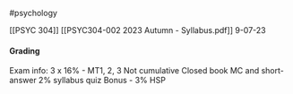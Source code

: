 #psychology 

[[PSYC 304]]
[[PSYC304-002 2023 Autumn - Syllabus.pdf]]
9-07-23

#### Grading
Exam info: 
	3 x 16% - MT1, 2, 3 
	Not cumulative
	Closed book 
	MC and short-answer
2% syllabus quiz 
Bonus - 3% HSP 



